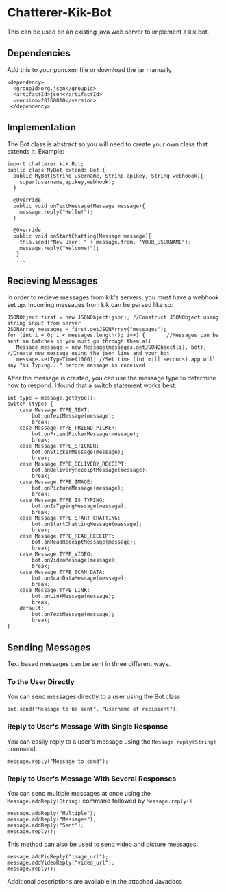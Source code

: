 # Chatterer-Kik-Bot

This can be used on an existing java web server to implement a kik bot.

## Dependencies
Add this to your pom.xml file or download the jar manually
```
<dependency>
  <groupId>org.json</groupId>
  <artifactId>json</artifactId> 
  <version>20160810</version>
 </dependency>
 ```
## Implementation
The Bot class is abstract so you will need to create your own class that extends it.
Example:
```
import chatterer.kik.Bot;
public class MyBot extends Bot {
  public MyBot(String username, String apikey, String webhoook){
    super(username,apikey,webhook);
  }
  
  @Override
  public void onTextMessage(Message message){
    message.reply("Hello!");
  }
  
  @Override
  public void onStartChatting(Message message){
    this.send("New User: " + message.from, "YOUR_USERNAME");
    message.reply("Welcome!");
   }
   ...
   ```
 ## Recieving Messages
 In order to recieve messages from kik's servers, you must have a webhook set up. Incoming messages from kik can be parsed like so:
 ```
JSONObject first = new JSONObject(json); //Construct JSONObject using string input from server
JSONArray messages = first.getJSONArray("messages");  
for (int i = 0; i < messages.length(); i++) {		//Messages can be sent in batches so you must go through them all	
	Message message = new Message(messages.getJSONObject(i), bot); //Create new message using the json line and your bot
	message.setTypeTime(1000); //Set time (int milliseconds) app will say "is Typing..." before message is received
```
After the message is created, you can use the message type to determine how to respond. I found that a switch statement works best: 
```
int type = message.getType();
switch (type) {
	case Message.TYPE_TEXT:
		bot.onTextMessage(message);
		break;
	case Message.TYPE_FRIEND_PICKER:
		bot.onFriendPickerMessage(message);
		break;
	case Message.TYPE_STICKER:
		bot.onStickerMessage(message);
		break;
	case Message.TYPE_DELIVERY_RECEIPT:
		bot.onDeliveryReceiptMessage(message);
		break;
	case Message.TYPE_IMAGE:
		bot.onPictureMessage(message);
		break;
	case Message.TYPE_IS_TYPING:
		bot.onIsTypingMessage(message);
		break;
	case Message.TYPE_START_CHATTING:
		bot.onStartChattingMessage(message);
		break;
	case Message.TYPE_READ_RECEIPT:
		bot.onReadReceiptMessage(message);
		break;
	case Message.TYPE_VIDEO:
		bot.onVideoMessage(message);
		break;
	case Message.TYPE_SCAN_DATA:
		bot.onScanDataMessage(message);
		break;
	case Message.TYPE_LINK:
		bot.onLinkMessage(message);
		break;
	default:
		bot.onTextMessage(message);
		break;
}
```
## Sending Messages
Text based messages can be sent in three different ways.
  ### To the User Directly
  You can send messages directly to a user using the Bot class.
  ```
  bot.send("Message to be sent", "Username of recipient");
  ```
  ### Reply to User's Message With Single Response
  You can easily reply to a user's message using the `Message.reply(String)` command.
  ```
  message.reply("Message to send");
  ```
  ### Reply to User's Message With Several Responses
  You can send multiple messages at once using the `Message.addReply(String)` command followed by `Message.reply()`
  ```
  message.addReply("Multiple");
  message.addReply("Messages");
  message.addReply("Sent");
  message.reply();
  ```
  This method can also be used to send video and picture messages.
  ```
  message.addPicReply("image_url");
  message.addVideoReply("video_url");
  message.reply();
  ```
Additional descriptions are available in the attached Javadocs
